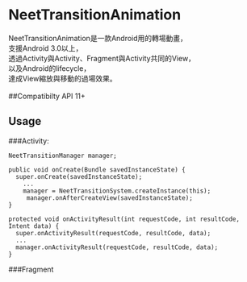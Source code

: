 # NeetTransitionAnimation
NeetTransitionAnimation是一款Android用的轉場動畫，<br/>
支援Android 3.0以上，<br/>
透過Activity與Activity、Fragment與Activity共同的View，<br/>
以及Android的lifecycle，<br/>
達成View縮放與移動的過場效果。<br/>
<br/>
##Compatibilty
API 11+
## Usage
###Activity:<br/>
  ```
  NeetTransitionManager manager;
  
  public void onCreate(Bundle savedInstanceState) {
    super.onCreate(savedInstanceState);
      ...
      manager = NeetTransitionSystem.createInstance(this);
       manager.onAfterCreateView(savedInstanceState);
  }
  
  protected void onActivityResult(int requestCode, int resultCode, Intent data) {
    super.onActivityResult(requestCode, resultCode, data);
    ...
    manager.onActivityResult(requestCode, resultCode, data);
  }
```
###Fragment
